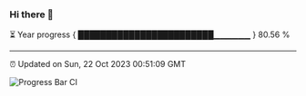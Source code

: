### Hi there 👋

⏳ Year progress { ████████████████████████▁▁▁▁▁▁ } 80.56 %

---

⏰ Updated on Sun, 22 Oct 2023 00:51:09 GMT

![Progress Bar CI](https://github.com/liununu/liununu/workflows/Progress%20Bar%20CI/badge.svg)
